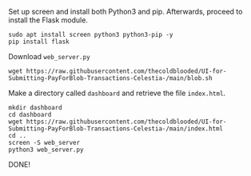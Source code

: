 Set up screen and install both Python3 and pip. Afterwards, proceed to install the Flask module.

```
sudo apt install screen python3 python3-pip -y
pip install flask
```

Download `web_server.py`

```
wget https://raw.githubusercontent.com/thecoldblooded/UI-for-Submitting-PayForBlob-Transactions-Celestia-/main/blob.sh
```

Make a directory called `dashboard` and retrieve the file `index.html`.

```
mkdir dashboard
cd dashboard
wget https://raw.githubusercontent.com/thecoldblooded/UI-for-Submitting-PayForBlob-Transactions-Celestia-/main/index.html
cd ..
screen -S web_server
python3 web_server.py
```

DONE!
